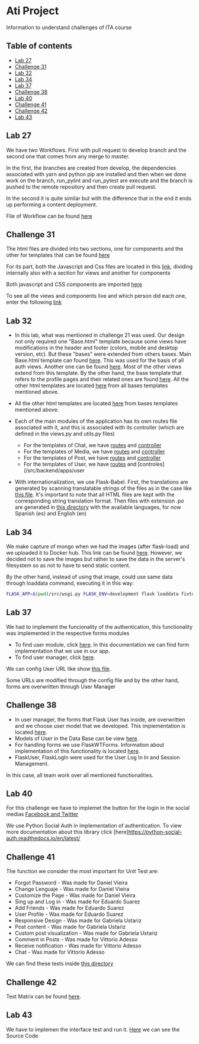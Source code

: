 # Ati Project

Information to understand challenges of ITA course

## Table of contents

- [Lab 27](#lab-27)
- [Challenge 31](#lab-31)
- [Lab 32](#lab-32)
- [Lab 34](#lab-34)
- [Lab 37](#lab-37)
- [Challenge 38](#lab-38)
- [Lab 40](#lab-40)
- [Challenge 41](#lab-41)
- [Challenge 42](#lab-42)
- [Lab 43](#lab-43)

## Lab 27 <a name="lab-27"></a>

We have two Workflows. First with pull request to develop branch and the second one that comes from any merge to master.

In the first, the branches are created from develop, the dependencies associated with yarn and python pip are installed and then when we done work on the branch, run_pylint and run_pytest are execute and the branch is pushed to the remote repository and then create pull request.

In the second it is quite similar but with the difference that in the end it ends up performing a content deployment.

File of Workflow can be found [here](/.github/workflows/dev.yaml)

## Challenge 31 <a name="lab-31"></a>

The html files are divided into two sections, one for components and the other for templates that can be found [here](src/templates)

For its part, both the Javascript and Css files are located in this [link](/src/frontend/static_src), dividing internally also with a section for views and another for components

Both javascript and CSS components are imported [here](/src/templates/user/auth/base.html)

To see all the views and components live and which person did each one, enter the following [link](https://ati.vittorioadesso.com/showroom/)

## Lab 32 <a name="lab-32"></a>

  - In this lab, what was mentioned in challenge 21 was used. Our design not only required one "Base.html" template because some views have modifications in the header and footer (colors, mobile and desktop version, etc). But these "bases" were extended from others bases. Main Base.html template can found [here](/src/templates/user/auth/base.html). This was used for the basis of all auth views. Another one can be found [here](/src/templates/base.html). Most of the other views extend from this template. By the other hand, the base template that refers to the profile pages and their related ones are found [here](/src/templates/user/base.html). All the other html templates are located [here](/src/templates) from all bases templates mentioned above.
  
  - All the other html templates are located [here](/src/templates) from bases templates mentioned above.
  
  - Each of the main modules of the application has its own routes file associated with it, and this is associated with its controller (which are defined in the views.py and utils.py files)
    - For the templates of Chat, we have [routes](/src/backend/apps/chat/urls.py) and [controller](/src/backend/apps/chat)
    - For the templates of Media, we have [routes](/src/backend/apps/media/urls.py) and [controller](/src/backend/apps/media)
    - For the templates of Post, we have [routes](/src/backend/apps/posts/urls.py) and [controller](/src/backend/apps/posts)
    - For the templates of User, we have [routes](/src/backend/apps/user/urls.py) and [controles](/src/backend/apps/user
    
  - With internationalization, we use Flask-Babel. First, the translations are generated by scanning translatable strings of the files as in the case like [this file](https://docs.ati.vittorioadesso.com/_modules/backend.html#init_app). It's important to note that all HTML files are kept with the corresponding string translation format. Then files with extension .po are generated in [this directory](/src/translations) with the available languages, for now Spanish (es) and English (en)

## Lab 34 <a name="lab-34"></a>

We make capture of mongo when we had the images (after flask-load) and we uploaded it to Docker hub. This link can be found [here](https://hub.docker.com/repository/docker/danielviei/mongo_with_images). However, we decided not to save the images but rather to save the data in the server's filesystem so as not to have to send static content.

By the other hand, instead of using that image, could use same data through loaddata command, executing it in this way:
```bash
FLASK_APP=$(pwd)/src/wsgi.py FLASK_ENV=development flask loaddata fixtures
```

## Lab 37 <a name="lab-37"></a>
  
  We had to implement the funcionality of the authentication, this functionality was implemented in the respective forms modules
  - To find user module, click [here](https://docs.ati.vittorioadesso.com/backend.apps.user.html). In this documentation we can find form implementation that we use in our app.
  - To find user manager, click [here](https://docs.ati.vittorioadesso.com/config.html). 

We can config User URL like show [this file](https://docs.ati.vittorioadesso.com/backend.html?highlight=user_mana#module-backend.user_manager).

Some URLs are modified through the config file and by the other hand, forms are overwritten through User Manager

## Challenge 38 <a name="lab-38"></a>

  - In user manager, the forms that Flask User has inside, are overwritten and we choose user model that we developed. This implementation is located [here](/src/backend/user_manager.py).
  - Models of User in the Data Base can be view [here](/src/backend/apps/user/models.py).
  - For handling forms we use FlaskWTForms. Information about implementation of this functionality is located [here](/src/backend/apps/user/forms.py).
  - FlaskUser, FlaskLogIn were used for the User Log In In and Session Management.

  In this case, all team work over all mentioned functionalities.

## Lab 40 <a name="lab-40"></a>

For this challenge we have to implemet the button for the login in the social medias [Facebook and Twitter](https://docs.ati.vittorioadesso.com/backend.html?highlight=backend%20blueprints#module-backend.blueprints)

We use Python Social Auth in implementation of authentication. To view more documentation about this library click [here]https://python-social-auth.readthedocs.io/en/latest/

## Challenge 41 <a name="lab-41"></a>

The function we consider the most important for Unit Test are:
- Forgot Password             - Was made for Daniel Vieira
- Change Lenguaje             - Was made for Daniel Vieira
- Customize the Page          - Was made for Daniel Vieira
- Sing up and Log in          - Was made for Eduardo Suarez
- Add Friends                 - Was made for Eduardo Suarez
- User Profile                - Was made for Eduardo Suarez
- Responsive Design           - Was made for Gabriela Ustariz
- Post content                - Was made for Gabriela Ustariz
- Custom post visualization   - Was made for Gabriela Ustariz
- Comment in Posts            - Was made for Vittorio Adesso
- Receive notification        - Was made for Vittorio Adesso
- Chat                        - Was made for Vittorio Adesso

We can find these tests inside [this directory](/src/tests)

## Challenge 42 <a name="lab-42"></a>

Test Matrix can be found [here](https://docs.google.com/spreadsheets/d/1Ermx7M64E05hreIxlhLd61TE2-j0jpRK/edit#gid=1492136221). 

## Lab 43 <a name="lab-43"></a>

We have to implemen the interface test and run it. [Here](https://docs.ati.vittorioadesso.com/tests.html?highlight=selenium#module-tests.test_selenium) we can see the Source Code
